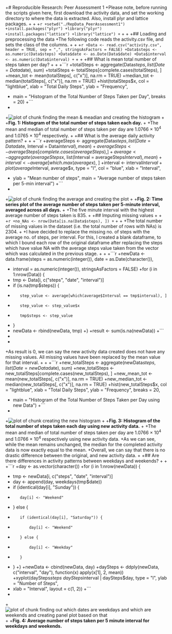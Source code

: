 +# Reproducible Research: Peer Assessment 1
 +Please note, before running the scripts given here, first download the activity data, and set the working directory to where the data is extracted. Also, install plyr and lattice packages.
 +
 +
 +```r
 +setwd("./RepData_PeerAssessment1")
 +install.packages("plyr")
 +library("plyr")
 +install.packages("lattice")
 +library("lattice")
 +```
 +
 +
 +## Loading and preprocessing the data
 +The following code reads the activity.csv file, and sets the class of the columns.
 +
 +
 +```r
 +Data <- read.csv("activity.csv", header = TRUE, sep = ",", stringsAsFactors = FALSE)
 +Data$steps <- as.numeric(Data$steps)
 +Data$date <- as.Date(Data$date)
 +Data$interval <- as.numeric(Data$interval)
 +```
 +
 +
 +## What is mean total number of steps taken per day?
 +
 +
 +```r
 +totalSteps <- aggregate(Data$steps, list(Date = Data$date), sum)
 +totalSteps <- totalSteps[complete.cases(totalSteps), ]
 +mean_tot <- mean(totalSteps[, c("x")], na.rm = TRUE)
 +median_tot <- median(totalSteps[, c("x")], na.rm = TRUE)
 +hist(totalSteps$x, col = "lightblue", xlab = "Total Daily Steps", ylab = "Frequency", 
 +    main = "Histogram of the Total Number of Steps Taken per Day", breaks = 20)
 +```
 +
 +![plot of chunk finding the mean & meadian and creating the histogram](figure/finding_the_mean___meadian_and_creating_the_histogram.png) 
 +
 +**Fig. 1: Histogram of the total number of steps taken each day.**
 +
 +The mean and median of total number of steps taken per day are 1.0766 &times; 10<sup>4</sup> and 1.0765 &times; 10<sup>4</sup> respectively.
 +
 +## What is the average daily activity pattern?
 +
 +
 +```r
 +averageSteps <- aggregate(Data$steps, list(Date = Data$date, Interval = Data$interval), mean)
 +averageSteps <- averageSteps[complete.cases(averageSteps), ]
 +average <- aggregate(averageSteps$x, list(Interval = averageSteps$Interval), mean)
 +interval <- average[which.max(average$x), ]
 +interval <- interval$Interval
 +plot(average$Interval, average$x, type = "l", col = "blue", xlab = "Interval", 
 +    ylab = "Mean number of steps", main = "Average number of steps taken per 5-min interval")
 +```
 +
 +![plot of chunk finding the average and creating the plot](figure/finding_the_average_and_creating_the_plot.png) 
 +
 +**Fig. 2: Time series plot of the average number of steps taken per 5-minute interval, averaged across all days.**
 +
 +The five minute interval with the highest average number of steps taken is 835.
 +
 +## Imputing missing values
 +
 +
 +```r
 +no_NAs <- nrow(Data[is.na(Data$steps), ])
 +```
 +
 +
 +The total number of missing values in the dataset (i.e. the total number of rows with NAs) is 2304.
 +
 +I have decided to replace the missing no. of steps with the average no. of steps, per interval. For this, I created a blank dataframe, to which I bound each row of the original dataframe after replacing the steps which have value NA with the average steps value taken from the vector which was calculated in the previous stage.
 +
 +
 +```r
 +newData <- data.frame(steps = as.numeric(integer()), date = as.Date(character()), 
 +    interval = as.numeric(integer()), stringsAsFactors = FALSE)
 +for (i in 1:nrow(Data)) {
 +    tmp <- Data[i, c("steps", "date", "interval")]
 +    if (is.na(tmp$steps)) {
 +        step_value <- average[which(average$Interval == tmp$interval), ]
 +        step_value <- step_value$x
 +        tmp$steps <- step_value
 +    }
 +    newData <- rbind(newData, tmp)
 +}
 +result <- sum(is.na(newData))
 +```
 +
 +
 +As result is 0, we can say the new activity data created does not have any missing values. All missing values have been replaced by the mean value for that interval.
 +
 +
 +```r
 +new_totalSteps <- aggregate(newData$steps, list(Date = newData$date), sum)
 +new_totalSteps <- new_totalSteps[complete.cases(new_totalSteps), ]
 +new_mean_tot <- mean(new_totalSteps[, c("x")], na.rm = TRUE)
 +new_median_tot <- median(new_totalSteps[, c("x")], na.rm = TRUE)
 +hist(new_totalSteps$x, col = "lightblue", xlab = "Total Daily Steps", ylab = "Frequency", breaks = 20,
 +    main = "Histogram of the Total Number of Steps Taken per Day using new Data")
 +```
 +
 +![plot of chunk creating the new histogram](figure/creating_the_new_histogram.png) 
 +
 +**Fig. 3: Histogram of the total number of steps taken each day using new activity data.**
 +
 +The mean and median of total number of steps taken per day are 1.0766 &times; 10<sup>4</sup> and 1.0766 &times; 10<sup>4</sup> respectively using new activity data.
 +As we can see, while the mean remains unchanged, the median for the completed activity data is now exactly equal to the mean.
 +Overall, we can say that there is no drastic difference between the original, and new activity data.
 +
 +## Are there differences in activity patterns between weekdays and weekends?
 +
 +
 +```r
 +day <- as.vector(character())
 +for (i in 1:nrow(newData)) {
 +    tmp <- newData[i, c("steps", "date", "interval")]
 +    day <- append(day, weekdays(tmp$date))
 +    if (identical(day[i], "Sunday")) {
 +        day[i] <- "Weekend"
 +    } else {
 +        if (identical(day[i], "Saturday")) {
 +            day[i] <- "Weekend"
 +        } else {
 +            day[i] <- "Weekday"
 +        }
 +    }
 +}
 +newData <- cbind(newData, day)
 +daySteps <- ddply(newData, c("interval", "day"), function(x) apply(x[1], 2, mean))
 +xyplot(daySteps$steps ~ daySteps$interval | daySteps$day, type = "l", ylab = "Number of Steps", 
 +    xlab = "Interval", layout = c(1, 2))
 +```
 +
 +![plot of chunk finding out which dates are weekdays and which are weekends and creating panel plot based on that ](figure/finding_out_which_dates_are_weekdays_and_which_are_weekends_and_creating_panel_plot_based_on_that_.png) 
 +
 +**Fig. 4: Average number of steps taken per 5 minute interval for weekdays and weekends.**